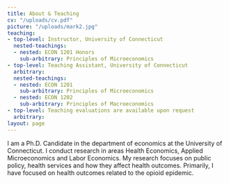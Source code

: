 ```yaml
---
title: About & Teaching
cv: "/uploads/cv.pdf"
picture: "/uploads/mark2.jpg"
teaching:
- top-level: Instructor, University of Connecticut
  nested-teachings:
  - nested: ECON 1201 Honors
    sub-arbitrary: Principles of Microeconomics
- top-level: Teaching Assistant, University of Connecticut
  arbitrary: 
  nested-teachings:
  - nested: ECON 1201
    sub-arbitrary: Principles of Microeconomics
  - nested: ECON 1202
    sub-arbitrary: Principles of Macroeconomics
- top-level: Teaching evaluations are available upon request
  arbitrary: 
layout: page
---
```


I am a Ph.D. Candidate in the department of economics at the University of Connecticut.  I conduct research in areas Health Economics, Applied Microeconomics and Labor Economics. My research focuses on public policy, health services and how they affect health outcomes. Primarily, I have focused on health outcomes related to the opioid epidemic.

